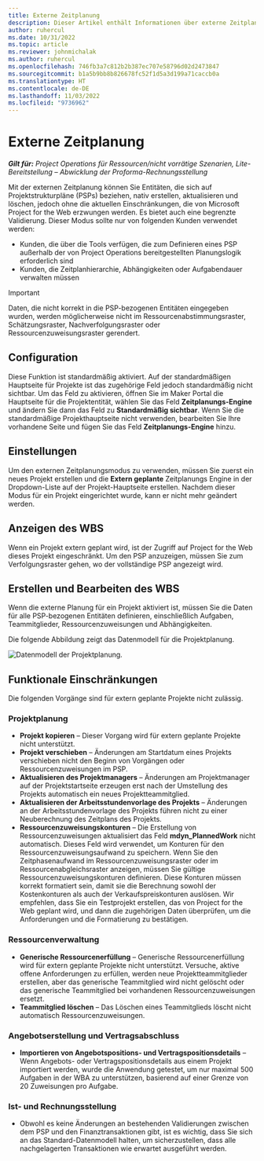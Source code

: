 ```yaml
---
title: Externe Zeitplanung
description: Dieser Artikel enthält Informationen über externe Zeitplanung.
author: ruhercul
ms.date: 10/31/2022
ms.topic: article
ms.reviewer: johnmichalak
ms.author: ruhercul
ms.openlocfilehash: 746fb3a7c812b2b387ec707e58796d02d2473847
ms.sourcegitcommit: b1a5b9bb8b826678fc52f1d5a3d199a71caccb0a
ms.translationtype: HT
ms.contentlocale: de-DE
ms.lasthandoff: 11/03/2022
ms.locfileid: "9736962"
---
```

# <a name="external-scheduling"></a>Externe Zeitplanung

_**Gilt für:** Project Operations für Ressourcen/nicht vorrätige Szenarien, Lite-Bereitstellung – Abwicklung der Proforma-Rechnungsstellung_

Mit der externen Zeitplanung können Sie Entitäten, die sich auf Projektstrukturpläne (PSPs) beziehen, nativ erstellen, aktualisieren und löschen, jedoch ohne die aktuellen Einschränkungen, die von Microsoft Project for the Web erzwungen werden. Es bietet auch eine begrenzte Validierung. Dieser Modus sollte nur von folgenden Kunden verwendet werden:

- Kunden, die über die Tools verfügen, die zum Definieren eines PSP außerhalb der von Project Operations bereitgestellten Planungslogik erforderlich sind
- Kunden, die Zeitplanhierarchie, Abhängigkeiten oder Aufgabendauer verwalten müssen

> [!IMPORTANT]
> Daten, die nicht korrekt in die PSP-bezogenen Entitäten eingegeben wurden, werden möglicherweise nicht im Ressourcenabstimmungsraster, Schätzungsraster, Nachverfolgungsraster oder Ressourcenzuweisungsraster gerendert.

## <a name="configuration"></a>Configuration

Diese Funktion ist standardmäßig aktiviert. Auf der standardmäßigen Hauptseite für Projekte ist das zugehörige Feld jedoch standardmäßig nicht sichtbar. Um das Feld zu aktivieren, öffnen Sie im Maker Portal die Hauptseite für die Projektentität, wählen Sie das Feld **Zeitplanungs-Engine** und ändern Sie dann das Feld zu **Standardmäßig sichtbar**. Wenn Sie die standardmäßige Projekthauptseite nicht verwenden, bearbeiten Sie Ihre vorhandene Seite und fügen Sie das Feld **Zeitplanungs-Engine** hinzu.

## <a name="settings"></a>Einstellungen

Um den externen Zeitplanungsmodus zu verwenden, müssen Sie zuerst ein neues Projekt erstellen und die **Extern geplante** Zeitplanungs Engine in der Dropdown-Liste auf der Projekt-Hauptseite erstellen. Nachdem dieser Modus für ein Projekt eingerichtet wurde, kann er nicht mehr geändert werden.

## <a name="viewing-the-wbs"></a>Anzeigen des WBS

Wenn ein Projekt extern geplant wird, ist der Zugriff auf Project for the Web dieses Projekt eingeschränkt. Um den PSP anzuzeigen, müssen Sie zum Verfolgungsraster gehen, wo der vollständige PSP angezeigt wird.

## <a name="creating-and-editing-the-wbs"></a>Erstellen und Bearbeiten des WBS

Wenn die externe Planung für ein Projekt aktiviert ist, müssen Sie die Daten für alle PSP-bezogenen Entitäten definieren, einschließlich Aufgaben, Teammitglieder, Ressourcenzuweisungen und Abhängigkeiten.

Die folgende Abbildung zeigt das Datenmodell für die Projektplanung.

![Datenmodell der Projektplanung.](media/projectplanningdatamodel.png)

## <a name="functional-limitations"></a>Funktionale Einschränkungen

Die folgenden Vorgänge sind für extern geplante Projekte nicht zulässig.

### <a name="project-planning"></a>Projektplanung

- **Projekt kopieren** – Dieser Vorgang wird für extern geplante Projekte nicht unterstützt.
- **Projekt verschieben** – Änderungen am Startdatum eines Projekts verschieben nicht den Beginn von Vorgängen oder Ressourcenzuweisungen im PSP.
- **Aktualisieren des Projektmanagers** – Änderungen am Projektmanager auf der Projektstartseite erzeugen erst nach der Umstellung des Projekts automatisch ein neues Projektteammitglied.
- **Aktualisieren der Arbeitsstundenvorlage des Projekts** – Änderungen an der Arbeitsstundenvorlage des Projekts führen nicht zu einer Neuberechnung des Zeitplans des Projekts.
- **Ressourcenzuweisungskonturen** – Die Erstellung von Ressourcenzuweisungen aktualisiert das Feld **mdyn\_PlannedWork** nicht automatisch. Dieses Feld wird verwendet, um Konturen für den Ressourcenzuweisungsaufwand zu speichern. Wenn Sie den Zeitphasenaufwand im Ressourcenzuweisungsraster oder im Ressourcenabgleichsraster anzeigen, müssen Sie gültige Ressourcenzuweisungskonturen definieren. Diese Konturen müssen korrekt formatiert sein, damit sie die Berechnung sowohl der Kostenkonturen als auch der Verkaufspreiskonturen auslösen. Wir empfehlen, dass Sie ein Testprojekt erstellen, das von Project for the Web geplant wird, und dann die zugehörigen Daten überprüfen, um die Anforderungen und die Formatierung zu bestätigen.

### <a name="resource-management"></a>Ressourcenverwaltung

- **Generische Ressourcenerfüllung** – Generische Ressourcenerfüllung wird für extern geplante Projekte nicht unterstützt. Versuche, aktive offene Anforderungen zu erfüllen, werden neue Projektteammitglieder erstellen, aber das generische Teammitglied wird nicht gelöscht oder das generische Teammitglied bei vorhandenen Ressourcenzuweisungen ersetzt.
- **Teammitglied löschen** – Das Löschen eines Teammitglieds löscht nicht automatisch Ressourcenzuweisungen.

### <a name="quoting-and-contracting"></a>Angebotserstellung und Vertragsabschluss

- **Importieren von Angebotspositions- und Vertragspositionsdetails** – Wenn Angebots- oder Vertragspositionsdetails aus einem Projekt importiert werden, wurde die Anwendung getestet, um nur maximal 500 Aufgaben in der WBA zu unterstützen, basierend auf einer Grenze von 20 Zuweisungen pro Aufgabe.

### <a name="actuals-and-invoicing"></a>Ist- und Rechnungsstellung

- Obwohl es keine Änderungen an bestehenden Validierungen zwischen dem PSP und den Finanztransaktionen gibt, ist es wichtig, dass Sie sich an das Standard-Datenmodell halten, um sicherzustellen, dass alle nachgelagerten Transaktionen wie erwartet ausgeführt werden.
